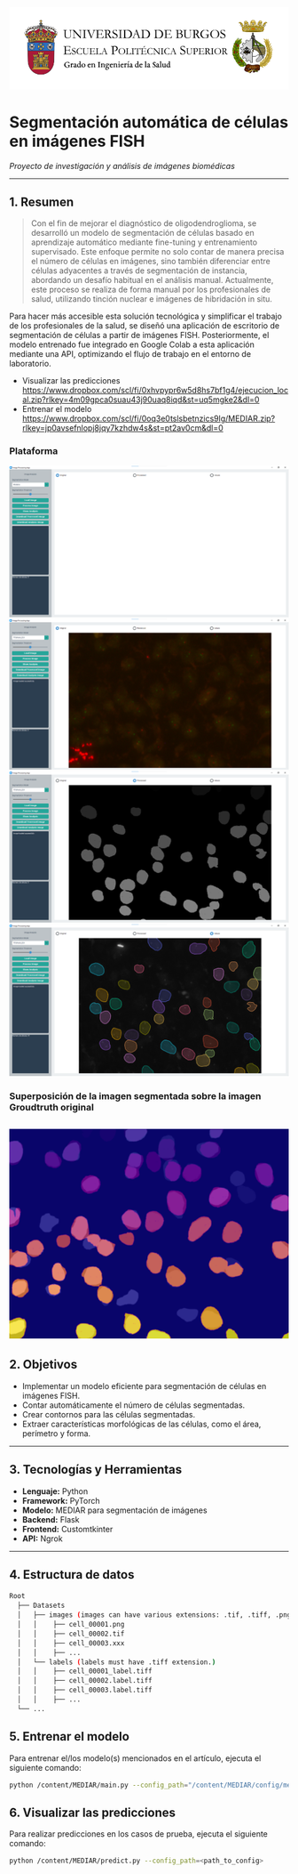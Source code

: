 ![Banner](https://github.com/flooki10/TFG/blob/main/banner.png)


# Segmentación automática de células en imágenes FISH
_Proyecto de investigación y análisis de imágenes biomédicas_

---

## 1. **Resumen**
> Con el fin de mejorar el diagnóstico de oligodendroglioma, se desarrolló un modelo de segmentación de células basado en aprendizaje automático mediante fine-tuning y entrenamiento supervisado. Este enfoque permite no solo contar de manera precisa el número de células en imágenes, sino también diferenciar entre células adyacentes a través de segmentación de instancia, abordando un desafío habitual en el análisis manual. Actualmente, este proceso se realiza de forma manual por los profesionales de salud, utilizando tinción nuclear e imágenes de hibridación in situ.

Para hacer más accesible esta solución tecnológica y simplificar el trabajo de los profesionales de la salud, se diseñó una aplicación de escritorio de segmentación de células a partir de imágenes FISH. Posteriormente, el modelo entrenado fue integrado en Google Colab a esta aplicación mediante una API, optimizando el flujo de trabajo en el entorno de laboratorio.
- Visualizar las predicciones https://www.dropbox.com/scl/fi/0xhvpypr6w5d8hs7bf1g4/ejecucion_local.zip?rlkey=4m09gpca0suau43j90uaq8iqd&st=uq5mgke2&dl=0
- Entrenar el modelo https://www.dropbox.com/scl/fi/0oq3e0tslsbetnzics9lg/MEDIAR.zip?rlkey=jp0avsefnlopj8jqy7kzhdw4s&st=pt2av0cm&dl=0

### Plataforma
![img0](https://github.com/flooki10/TFG/blob/main/plataforma0.png)
![img1](https://github.com/flooki10/TFG/blob/main/plataforma1.png)
![img2](https://github.com/flooki10/TFG/blob/main/plataforma2.png)
![img3](https://github.com/flooki10/TFG/blob/main/plataforma3.png)

### Superposición de la imagen segmentada sobre la imagen Groudtruth original

![Alt img](https://github.com/flooki10/TFG/blob/main/superposition.png)
---

## 2. **Objetivos**
- Implementar un modelo eficiente para segmentación de células en imágenes FISH.
- Contar automáticamente el número de células segmentadas.
- Crear contornos para las células segmentadas.
- Extraer características morfológicas de las células, como el área, perímetro y forma.

---

## 3. **Tecnologías y Herramientas**
- **Lenguaje:** Python
- **Framework:** PyTorch
- **Modelo:** MEDIAR para segmentación de imágenes
- **Backend:** Flask
- **Frontend:** Customtkinter
- **API:** Ngrok

---

## 4. **Estructura de datos**
```bash
Root
  ├── Datasets
  │   ├── images (images can have various extensions: .tif, .tiff, .png, .bmp ...)
  │   │    ├── cell_00001.png
  │   │    ├── cell_00002.tif
  │   │    ├── cell_00003.xxx
  │   │    ├── ...  
  │   └── labels (labels must have .tiff extension.)
  │   │    ├── cell_00001_label.tiff 
  │   │    ├── cell_00002.label.tiff
  │   │    ├── cell_00003.label.tiff
  │   │    ├── ...
  └── ...
```
  
## 5. **Entrenar el modelo**
Para entrenar el/los modelo(s) mencionados en el artículo, ejecuta el siguiente comando:
```bash
python /content/MEDIAR/main.py --config_path="/content/MEDIAR/config/mediar_example.json"
```
## 6. **Visualizar las predicciones**
Para realizar predicciones en los casos de prueba, ejecuta el siguiente comando:
```bash
python /content/MEDIAR/predict.py --config_path=<path_to_config>
```
